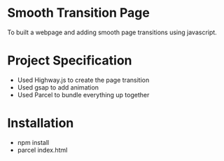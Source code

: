 # Smooth Transition Page

To built a webpage and adding smooth page transitions using javascript.

# Project Specification

- Used Highway.js to create the page transition
- Used gsap to add animation
- Used Parcel to bundle everything up together

# Installation

- npm install
- parcel index.html
